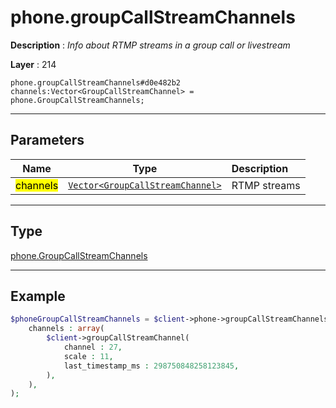 # phone.groupCallStreamChannels

**Description** : *Info about RTMP streams in a group call or livestream*

**Layer** : 214

```tl
phone.groupCallStreamChannels#d0e482b2 channels:Vector<GroupCallStreamChannel> = phone.GroupCallStreamChannels;
```

---

## Parameters

| Name | Type | Description |
| :---: | :---: | :--- |
| <mark>channels</mark> | [`Vector<GroupCallStreamChannel>`](type/GroupCallStreamChannel) | RTMP streams |

---

## Type

[phone.GroupCallStreamChannels](type/phone.GroupCallStreamChannels)

---

## Example

```php
$phoneGroupCallStreamChannels = $client->phone->groupCallStreamChannels(
	channels : array(
		$client->groupCallStreamChannel(
			channel : 27,
			scale : 11,
			last_timestamp_ms : 298750848258123845,
		),
	),
);
```
